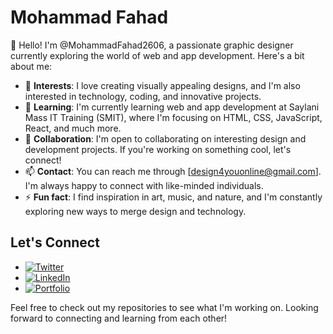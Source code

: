 # Mohammad Fahad

👋 Hello! I'm @MohammadFahad2606, a passionate graphic designer currently exploring the world of web and app development. Here's a bit about me:

- 👀 **Interests**: I love creating visually appealing designs, and I'm also interested in technology, coding, and innovative projects.
- 🌱 **Learning**: I'm currently learning web and app development at Saylani Mass IT Training (SMIT), where I'm focusing on HTML, CSS, JavaScript, React, and much more.
- 💞️ **Collaboration**: I'm open to collaborating on interesting design and development projects. If you're working on something cool, let's connect!
- 📫 **Contact**: You can reach me through [design4youonline@gmail.com]. I'm always happy to connect with like-minded individuals.
- ⚡ **Fun fact**: I find inspiration in art, music, and nature, and I'm constantly exploring new ways to merge design and technology.

## Let's Connect

- [![Twitter](https://img.shields.io/badge/Twitter-%231DA1F2.svg?style=flat-square&logo=twitter&logoColor=white)](https://twitter.com/Fahad2606)
- [![LinkedIn](https://img.shields.io/badge/LinkedIn-%230077B5.svg?style=flat-square&logo=linkedin&logoColor=white)](https://www.linkedin.com/in/mohammad-fahad-design-for-you/)
- [![Portfolio](https://img.shields.io/badge/Portfolio-%23F48024.svg?style=flat-square&logo=portfolio&logoColor=white)](https://mfahaddev.netlify.app/)

Feel free to check out my repositories to see what I'm working on. Looking forward to connecting and learning from each other!

<!---
- 😄 **Pronouns**: [Your Pronouns]
MohammadFahad2606/MohammadFahad2606 is a ✨ special ✨ repository because its `README.md` (this file) appears on your GitHub profile.
You can click the Preview link to take a look at your changes.
--->
